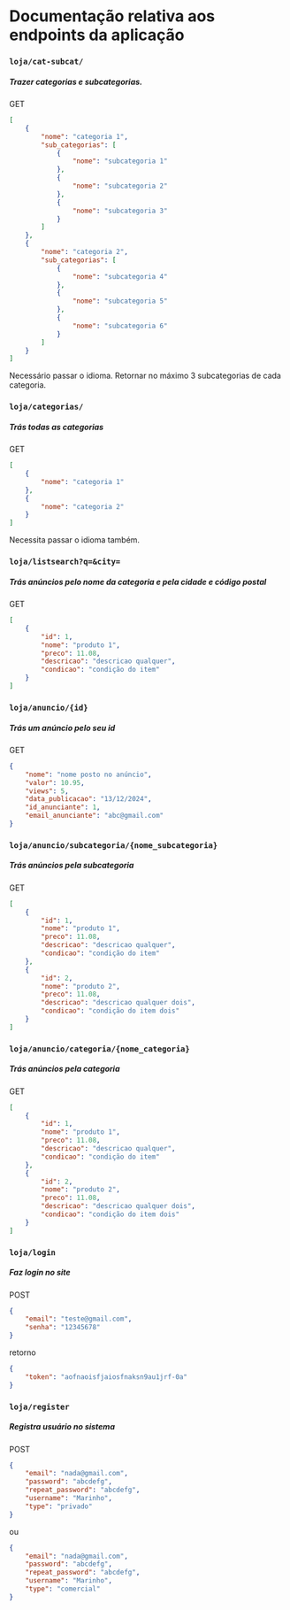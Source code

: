 # Documentação relativa aos endpoints da aplicação

### `loja/cat-subcat/`
##### Trazer categorias e subcategorias.

GET
```json
[
    {
        "nome": "categoria 1",
        "sub_categorias": [
            {
                "nome": "subcategoria 1"
            },
            {
                "nome": "subcategoria 2"
            },
            {
                "nome": "subcategoria 3"
            }
        ]
    },
    {
        "nome": "categoria 2",
        "sub_categorias": [
            {
                "nome": "subcategoria 4"
            },
            {
                "nome": "subcategoria 5"
            },
            {
                "nome": "subcategoria 6"
            }
        ]
    }
]
```

Necessário passar o idioma.
Retornar no máximo 3 subcategorias de cada categoria.

### `loja/categorias/`

##### Trás todas as categorias

GET
```json
[
    {
        "nome": "categoria 1"
    },
    {
        "nome": "categoria 2"
    }
]
```

Necessita passar o idioma também.

### `loja/listsearch?q=&city=`

##### Trás anúncios pelo nome da categoria e pela cidade e código postal

GET
```json
[
    {
        "id": 1,
        "nome": "produto 1",
        "preco": 11.08,
        "descricao": "descricao qualquer",
        "condicao": "condição do item"
    }
]
```

### `loja/anuncio/{id}`

##### Trás um anúncio pelo seu id

GET
```json
{
    "nome": "nome posto no anúncio",
    "valor": 10.95,
    "views": 5,
    "data_publicacao": "13/12/2024",
    "id_anunciante": 1,
    "email_anunciante": "abc@gmail.com"
}
```

### `loja/anuncio/subcategoria/{nome_subcategoria}`

##### Trás anúncios pela subcategoria

GET
```json
[
    {
        "id": 1,
        "nome": "produto 1",
        "preco": 11.08,
        "descricao": "descricao qualquer",
        "condicao": "condição do item"
    },
    {
        "id": 2,
        "nome": "produto 2",
        "preco": 11.08,
        "descricao": "descricao qualquer dois",
        "condicao": "condição do item dois"
    }
]
```

### `loja/anuncio/categoria/{nome_categoria}`

##### Trás anúncios pela categoria

GET
```json
[
    {
        "id": 1,
        "nome": "produto 1",
        "preco": 11.08,
        "descricao": "descricao qualquer",
        "condicao": "condição do item"
    },
    {
        "id": 2,
        "nome": "produto 2",
        "preco": 11.08,
        "descricao": "descricao qualquer dois",
        "condicao": "condição do item dois"
    }
]
```

### `loja/login`

##### Faz login no site

POST
```json
{
    "email": "teste@gmail.com",
    "senha": "12345678"
}
```
retorno
```json
{
    "token": "aofnaoisfjaiosfnaksn9au1jrf-0a"
}
```

### `loja/register`

##### Registra usuário no sistema

POST
```json
{
    "email": "nada@gmail.com",
    "password": "abcdefg",
    "repeat_password": "abcdefg",
    "username": "Marinho",
    "type": "privado"
}
```

ou

```json
{
    "email": "nada@gmail.com",
    "password": "abcdefg",
    "repeat_password": "abcdefg",
    "username": "Marinho",
    "type": "comercial"
}
```